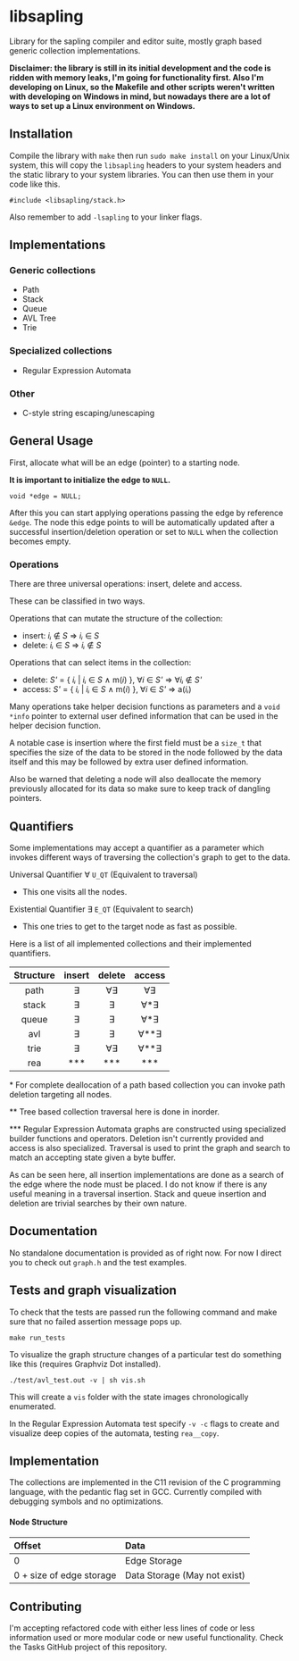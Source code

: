 # libsapling

Library for the sapling compiler and editor suite, mostly graph based generic
collection implementations.

**Disclaimer: the library is still in its initial development and the
code is ridden with memory leaks, I'm going for functionality first. Also I'm
developing on Linux, so the Makefile and other scripts weren't written with
developing on Windows in mind, but nowadays there are a lot of ways to set up
a Linux environment on Windows.**

## Installation

Compile the library with ```make``` then run ```sudo make install``` on your
Linux/Unix system, this will copy the ```libsapling``` headers to your system
headers and the static library to your system libraries. You can then use them
in your code like this.

```
#include <libsapling/stack.h>
```

Also remember to add ```-lsapling``` to your linker flags.

## Implementations

### Generic collections

- Path
- Stack
- Queue
- AVL Tree
- Trie

### Specialized collections

- Regular Expression Automata

### Other

- C-style string escaping/unescaping

## General Usage

First, allocate what will be an edge (pointer) to a starting node.

**It is important to initialize the edge to ```NULL```.**

```
void *edge = NULL;
```

After this you can start applying operations passing the edge by reference
```&edge```. The node this edge points to will be automatically updated after a
successful insertion/deletion operation or set to ```NULL``` when the
collection becomes empty.

### Operations

There are three universal operations: insert, delete and access.

These can be classified in two ways.

Operations that can mutate the structure of the collection:
- insert: *iᵢ* ∉ *S* ⇒ *iᵢ* ∈ *S*
- delete: *iᵢ* ∈ *S* ⇒ *iᵢ* ∉ *S*

Operations that can select items in the collection:
- delete: *S'* = { *iᵢ* | *iᵢ* ∈ *S* ∧ m(*i*) }, ∀*i* ∈ *S'* ⇒ ∀*iᵢ* ∉ *S'*
- access: *S'* = { *iᵢ* | *iᵢ* ∈ *S* ∧ m(*i*) }, ∀*i* ∈ *S'* ⇒ a(*iᵢ*)

Many operations take helper decision functions as parameters and a
```void *info``` pointer to external user defined information that can be used
in the helper decision function.

A notable case is insertion where the first field must be a ```size_t``` that
specifies the size of the data to be stored in the node followed by the data
itself and this may be followed by extra user defined information.

Also be warned that deleting a node will also deallocate the memory previously
allocated for its data so make sure to keep track of dangling pointers.


## Quantifiers

Some implementations may accept a quantifier as a parameter which invokes
different ways of traversing the collection's graph to get to the data.

Universal Quantifier ∀ ```U_QT``` (Equivalent to traversal)
- This one visits all the nodes.

Existential Quantifier ∃ ```E_QT``` (Equivalent to search)
- This one tries to get to the target node as fast as possible.

Here is a list of all implemented collections and their implemented
quantifiers.

Structure|insert|delete|access
:-:|:-:|:-:|:-:
path|∃|∀∃|∀∃
stack|∃|∃|∀*∃
queue|∃|∃|∀*∃
avl|∃|∃|∀**∃
trie|∃|∀∃|∀**∃
rea|***|***|***

\* For complete deallocation of a path based collection you can invoke path
deletion targeting all nodes.

\** Tree based collection traversal here is done in inorder.

\*** Regular Expression Automata graphs are constructed using specialized
builder functions and operators. Deletion isn't currently provided and access
is also specialized. Traversal is used to print the graph and search to match
an accepting state given a byte buffer.

As can be seen here, all insertion implementations are done as a search of the
edge where the node must be placed. I do not know if there is any useful
meaning in a traversal insertion. Stack and queue insertion and deletion are
trivial searches by their own nature.

## Documentation

No standalone documentation is provided as of right now. For now I direct you
to check out ```graph.h``` and the test examples.

## Tests and graph visualization

To check that the tests are passed run the following command and make sure that
no failed assertion message pops up.

```make run_tests```

To visualize the graph structure changes of a particular test do something like
this (requires Graphviz Dot installed).

```./test/avl_test.out -v | sh vis.sh```

This will create a ```vis``` folder with the state images chronologically
enumerated.

In the Regular Expression Automata test specify ```-v -c``` flags to create and
visualize deep copies of the automata, testing ```rea__copy```.

## Implementation

The collections are implemented in the C11 revision of the C programming
language, with the pedantic flag set in GCC. Currently compiled with debugging
symbols and no optimizations.

#### Node Structure

Offset|Data
:-|:-
0|Edge Storage
0 + size of edge storage|Data Storage (May not exist)

## Contributing

I'm accepting refactored code with either less lines of code or less
information used or more modular code or new useful functionality. Check the
Tasks GitHub project of this repository.
